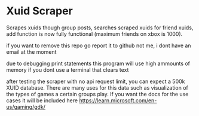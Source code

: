 # Xuid Scraper
Scrapes xuids though group posts, searches scraped xuids for friend xuids, add function is now fully functional (maximum friends on xbox is 1000).

if you want to remove this repo go report it to github not me, i dont have an email at the moment 

due to debugging print statements this program will use high ammounts of memory if you dont use a terminal that clears text

after testing the scraper with no api request limit, you can expect a 500k XUID database. There are many uses for this data such as visualization of the types of games a certain groups play. If you want the docs for the use cases it will be included here https://learn.microsoft.com/en-us/gaming/gdk/
